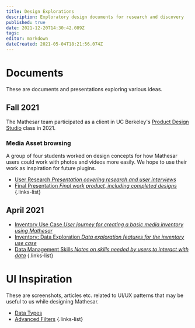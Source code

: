 ```yaml
---
title: Design Explorations
description: Exploratory design documents for research and discovery
published: true
date: 2021-12-20T14:30:42.089Z
tags: 
editor: markdown
dateCreated: 2021-05-04T18:21:56.074Z
---
```


# Documents
These are documents and presentations exploring various ideas.

## Fall 2021

The Mathesar team participated as a client in UC Berkeley's [Product Design Studio](https://www.ischool.berkeley.edu/courses/info/290/pds) class in 2021.

### Media Asset browsing
A group of four students worked on design concepts for how Mathesar users could work with photos and videos more easily. We hope to use their work as inspiration for future plugins.

- [User Research *Presentation covering research and user interviews*](https://docs.google.com/presentation/d/1g8cgNmavxpik891B_CXAcxFpWeMpc2BH/edit?usp=sharing&ouid=110253414265591589278&rtpof=true&sd=true)
- [Final Presentation *Final work product, including completed designs*](https://docs.google.com/presentation/d/1niviyUEJINRQsOgSRfM65H8YuyYLtLLs/edit?usp=sharing&ouid=110253414265591589278&rtpof=true&sd=true)
{.links-list}



## April 2021
- [Inventory Use Case *User journey for creating a basic media inventory using Mathesar*](/design/exploration/use-cases/inventory-use-case)
- [Inventory: Data Exploration *Data exploration features for the inventory use case*](/design/exploration/inventory-data-exploration)
- [Data Management Skills *Notes on skills needed by users to interact with data*](/design/exploration/data-management-skills)
{.links-list}

# UI Inspiration
These are screenshots, articles etc. related to UI/UX patterns that may be useful to us while designing Mathesar.

- [Data Types](/design/exploration/data-types)
- [Advanced Filters](/design/exploration/filters)
{.links-list}